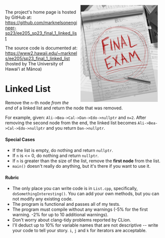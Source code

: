 
<img src=".doxygen/images/logo_Final.png" style="width:250px; float: right; margin: 0px 10px 10px 10px;" alt="Final Exam"/>

The project's home page is hosted by GitHub at:  https://github.com/marknelsonengineer-sp23/ee205_sp23_final_1_linked_list

The source code is documented at:  https://www2.hawaii.edu/~marknels/ee205/sp23_final_1_linked_list 
(hosted by The University of Hawaiʻi at Mānoa)

Linked List
===========

Remove the `n`-th node _from the end_ of a linked list and return the node that 
was removed.

For example, given: `Ali->Bea->Cal->Dan->Edo->nullptr` and `n=2`.  After 
removing the second node from the end, the linked list becomes 
`Ali->Bea->Cal->Edo->nullptr` and you return `Dan->nullptr`.

#### Special Cases
  - If the list is empty, do nothing and return `nullptr`.
  - If `n` is <= 0, do nothing and return `nullptr`.
  - If `n` is greater than the size of the list, remove the **first node** from
    the list.
  - `main()` doesn't really do anything, but it's there if you want to use it.

#### Rubric
  - The only place you can write code is in `List.cpp`, specifically, 
    `doSomethingInteresting()`.  You can add your own methods, but you can not 
    modify any existing code.
  - The program is functional and passes all of my tests.
  - The program must compile without any warnings (-5% for the first warning.
    -2% for up to 10 additional warnings).
  - Don't worry about clang-tidy problems reported by CLion.
  - I'll deduct up to 10% for variable names that are not descriptive -- write
    your code to tell your story.  `i`, `j` and `k` for iterators are acceptable.
